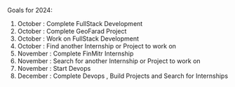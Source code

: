 Goals for 2024: 
1. October : Complete FullStack Development
2. October : Complete GeoFarad Project
3. October : Work on FullStack Development
4. October : Find another Internship or Project to work on 
5. November : Complete FinMitr Internship 
6. November : Search for another Internship or Project to work on
7. November : Start Devops
8. December : Complete Devops , Build Projects and Search for Internships 

<!--
**ByteSurfer23/ByteSurfer23** is a ✨ _special_ ✨ repository because its `README.md` (this file) appears on your GitHub profile.

Here are some ideas to get you started:
-->
